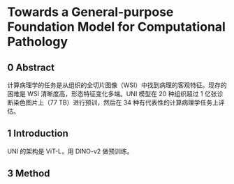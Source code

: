 # Towards a General-purpose Foundation Model for Computational Pathology

## 0 Abstract

计算病理学的任务是从组织的全切片图像（WSI）中找到病理的客观特征。现存的困难是 WSI 清晰度高，形态特征变化多端。UNI 模型在 20 种组织超过 1 亿张诊断染色图片上（77 TB）进行预训，然后在 34 种有代表性的计算病理学任务上评估。

## 1 Introduction

UNI 的架构是 ViT-L，用 DINO-v2 做预训练。

## 3 Method

